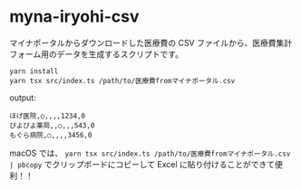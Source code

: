 # myna-iryohi-csv

マイナポータルからダウンロードした医療費の CSV ファイルから、医療費集計フォーム用のデータを生成するスクリプトです。

```console
yarn install
yarn tsx src/index.ts /path/to/医療費fromマイナポータル.csv
```

output:

```plain
ほげ医院,○,,,,1234,0
ぴよぴよ薬局,,○,,,543,0
もぐら病院,○,,,,3456,0
```

macOS では、 `yarn tsx src/index.ts /path/to/医療費fromマイナポータル.csv | pbcopy` でクリップボードにコピーして Excel に貼り付けることができて便利！！

